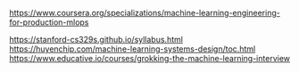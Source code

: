 https://www.coursera.org/specializations/machine-learning-engineering-for-production-mlops

https://stanford-cs329s.github.io/syllabus.html
https://huyenchip.com/machine-learning-systems-design/toc.html
https://www.educative.io/courses/grokking-the-machine-learning-interview
